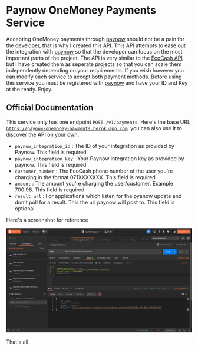 # Paynow OneMoney Payments Service

Accepting OneMoney payments through [paynow](https://paynow.co.zw) should not be a pain for the developer, that is why I created this API. This API attempts to ease out the integration with [paynow](https://paynow.co.zw) so that the developer can focus on the most important parts of the project. The API is very similar to the [EcoCash API](https://github.com/Berzel/paynow-ecocash-payments) but I have created them as seperate projects so that you can scale them independently depending on your requirements. If you wish however you can modify each service to accept both payment methods. Before using this service you must be registered with [paynow](https://paynow.co.zw) and have your ID and Key at the ready. Enjoy.

## Official Documentation

This service only has one endpoint `POST /v1/payments`. Here's the base URL [`https://paynow-onemoney-payments.herokuapp.com`](https://paynow-onemoney-payments.herokuapp.com), you can also use it to discover the API on your own.

- `paynow_integration_id` : The ID of your integration as provided by Paynow. This field is required
- `paynow_integration_key` : Your Paynow integration key as provided by paynow. This field is required
- `customer_number` : The EcoCash phone number of the user you're charging in the format 071XXXXXXX. This field is required
- `amount` : The amount you're charging the user/customer. Example 700.98. This field is required
- `result_url` : For applications which listen for the pyanow update and don't poll for a result. This the url paynow will post to. This field is optional

Here's a screenshot for reference

![example postman screenshot](https://raw.githubusercontent.com/Berzel/paynow-onemoney-payments/master/docs/onemoney.png)

That's all.
